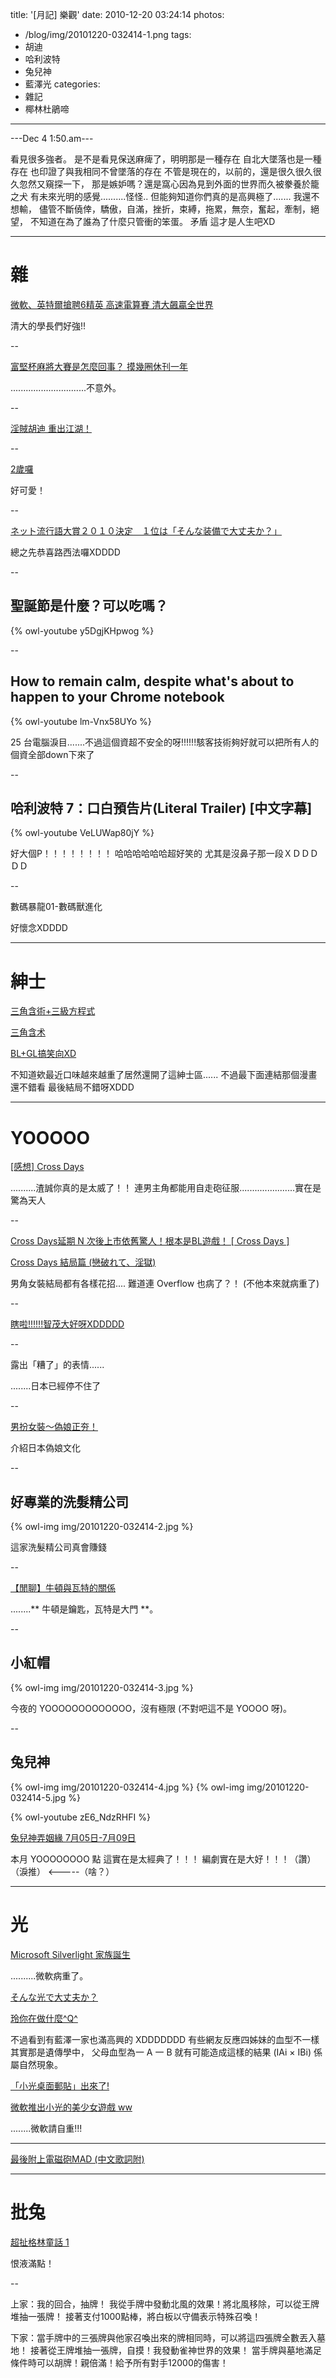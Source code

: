 title: '[月記] 樂觀'
date: 2010-12-20 03:24:14
photos:
- /blog/img/20101220-032414-1.png
tags:
- 胡迪
- 哈利波特
- 兔兒神
- 藍澤光
categories:
- 雜記
- 椰林杜鵑啼
---

---Dec 4 1:50.am---

看見很多強者。
是不是看見保送麻痺了，明明那是一種存在
自北大墜落也是一種存在
也印證了與我相同不曾墜落的存在
不管是現在的，以前的，還是很久很久很久忽然又窺探一下，
那是嫉妒嗎？還是窩心因為見到外面的世界而久被豢養於籠之犬
有未來光明的感覺..........怪怪..
但能夠知道你們真的是高興極了.......
我還不想輸，
儘管不斷僥倖，驕傲，自滿，挫折，束縛，拖累，無奈，奮起，牽制，絕望，
不知道在為了誰為了什麼只管衝的笨蛋。
矛盾
這才是人生吧XD

<!-- more -->

----

# 雜

[微軟、英特爾搶聘6精英 高速電算賽 清大飆贏全世界](http://www.nthu.edu.tw/allnews/news_content.php?ID=5689)

清大的學長們好強!!

--

[富堅杯麻將大賽是怎麼回事？ 摸幾圈休刊一年](http://news.gamme.com.tw/40378)

..............................不意外。

--

[淫賊胡迪 重出江湖！](http://news.gamme.com.tw/35625)

--

[2歲囉](http://www.pixiv.net/member_illust.php?mode=medium&illust_id=7856736)

好可愛！

--

[ネット流行語大賞２０１０決定　１位は「そんな装備で大丈夫か？」](http://news.searchina.ne.jp/disp.cgi?y=2010&d=1203&f=national_1203_074.shtml)

總之先恭喜路西法囉XDDDD

--

## 聖誕節是什麼？可以吃嗎？

{% owl-youtube y5DgjKHpwog %}

--

## How to remain calm, despite what's about to happen to your Chrome notebook

{% owl-youtube lm-Vnx58UYo %}

25 台電腦淚目.......不過這個資超不安全的呀!!!!!!駭客技術夠好就可以把所有人的個資全部down下來了

--

## 哈利波特 7：口白預告片(Literal Trailer) [中文字幕]

{% owl-youtube VeLUWap80jY %}

好大個P！！！！！！！！
哈哈哈哈哈哈超好笑的
尤其是沒鼻子那一段ＸＤＤＤＤＤ

--

數碼暴龍01-數碼獸進化

好懷念XDDDD

----

# 紳士

[三角含術+三級方程式](http://hale811023.pixnet.net/blog/post/30351049)

[三角含术](http://blog.lolily.com/galgame-functions.html)

[BL+GL搞笑向XD](http://www.geocities.jp/weicomicxdxd/vpshow.htm)

不知道欸最近口味越來越重了居然還開了這紳士區......
不過最下面連結那個漫畫還不錯看
最後結局不錯呀XDDD

----

# YOOOOO

[[感想] Cross Days](http://blog.xuite.net/jonlin2580/japgame/32187131)

..........渣誠你真的是太威了！！
連男主角都能用自走砲征服......................實在是驚為天人

--

[Cross Days延期 N 次後上市依舊驚人！根本是BL遊戲！ [ Cross Days ]](http://yonglan.tw/?p=474)

[Cross Days 結局篇 (戀破れて、淫獄)](http://blog.roodo.com/kicoomi2007/archives/12082803.html)

男角女裝結局都有各樣花招....
難道連 Overflow 也病了？！ (不他本來就病重了)

--

[瞎啦!!!!!!智茂大好呀XDDDDD](https://www.facebook.com/photo.php?fbid=478605919870&set=a.382061969870.161663.183954419870)

--

露出「糟了」的表情......

........日本已經停不住了

--

[男扮女裝～偽娘正夯！](http://news.gamme.com.tw/40812)

介紹日本偽娘文化

--

## 好專業的洗髮精公司

{% owl-img img/20101220-032414-2.jpg %}

這家洗髮精公司真會賺錢

--

[【閒聊】牛頓與瓦特的關係](http://forum.gamer.com.tw/C.php?bsn=60084&snA=112484&locked=F&page=1&gothis=1525178#1525178)

........** 牛頓是鑰匙，瓦特是大門 **。

--

## 小紅帽

{% owl-img img/20101220-032414-3.jpg %}

今夜的 YOOOOOOOOOOOOO，沒有極限 (不對吧這不是 YOOOO 呀)。

--

## 兔兒神

{% owl-img img/20101220-032414-4.jpg %}
{% owl-img img/20101220-032414-5.jpg %}

{% owl-youtube zE6_NdzRHFI %}

[兔兒神弄姻緣 7月05日-7月09日](http://blog.iset.com.tw/dramatalk/?p=1689)

本月 YOOOOOOOO 點
這實在是太經典了！！！
編劇實在是大好！！！（讚）
（淚推）  <-----（啥？）

----

# 光

[Microsoft Silverlight 家族誕生](http://www.fcsys.us/webapp/Sliverlight/xmas/sis.htm)

..........微軟病重了。

[そんな光で大丈夫か？](http://www.pixiv.net/member_illust.php?mode=medium&illust_id=13871613)

[玲你在做什麼^Q^](http://www.pixiv.net/member_illust.php?mode=medium&illust_id=14995525)

不過看到有藍澤一家也滿高興的 XDDDDDDD
有些網友反應四姊妹的血型不一樣
其實那是遺傳學中，
父母血型為一 A 一 B 就有可能造成這樣的結果 (IAi × IBi)
係屬自然現象。

[「小光桌面郵貼」出來了!](http://typecurry.pixnet.net/blog/post/25902302)

[微軟推出小光的美少女遊戲 ww](http://typecurry.pixnet.net/blog/post/26226955)

........微軟請自重!!!

----

[最後附上電磁砲MAD (中文歌詞附)](http://nico.pixnet.net/blog/post/32869598)

----

# 批兔

[超扯格林童話 1](http://paste.plurk.com/show/337374)

恨液滿點！

--

上家：我的回合，抽牌！ 我從手牌中發動北風的效果！將北風移除，可以從王牌堆抽一張牌！ 接著支付1000點棒，將白板以守備表示特殊召喚！

下家：當手牌中的三張牌與他家召喚出來的牌相同時，可以將這四張牌全數丟入墓地！ 接著從王牌堆抽一張牌，自摸！我發動雀神世界的效果！ 當手牌與墓地滿足條件時可以胡牌！親倍滿！給予所有對手12000的傷害！